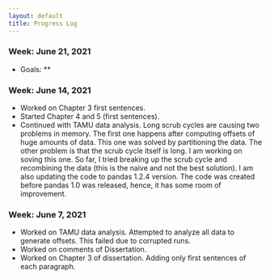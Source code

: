 ```yaml
---
layout: default
title: Progress Log
---
```

### Week: June 21, 2021
 * Goals:
 ** 

### Week: June 14, 2021
 * Worked on Chapter 3 first sentences.
 * Started Chapter 4 and 5 (first sentences).
 * Continued with TAMU data analysis. Long scrub cycles are causing two problems in memory. The first one happens after computing offsets of huge amounts of data. This one was solved by partitioning the data. The other problem is that the scrub cycle itself is long. I am working on soving this one. So far, I tried breaking up the scrub cycle and recombining the data (this is the naive and not the best solution). I am also updating the code to pandas 1.2.4 version. The code was created before pandas 1.0 was released, hence, it has some room of improvement.



### Week: June 7, 2021

* Worked on TAMU data analysis. Attempted to analyze all data to generate offsets. This failed due to corrupted runs.
* Worked on comments of Dissertation.
* Worked on Chapter 3 of dissertation. Adding only first sentences of each paragraph.



